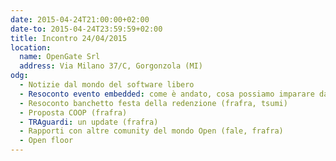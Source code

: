 ```yaml
---
date: 2015-04-24T21:00:00+02:00
date-to: 2015-04-24T23:59:59+02:00
title: Incontro 24/04/2015
location:
  name: OpenGate Srl
  address: Via Milano 37/C, Gorgonzola (MI)
odg:
  - Notizie dal mondo del software libero
  - Resoconto evento embedded: come è andato, cosa possiamo imparare da questa esperienza e come possiamo migliorare
  - Resoconto banchetto festa della redenzione (frafra, tsumi)
  - Proposta COOP (frafra)
  - TRAguardi: un update (frafra)
  - Rapporti con altre comunity del mondo Open (fale, frafra)
  - Open floor
---
```

